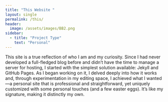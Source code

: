 ```yaml
---
title: "This Website "
layout: single
permalink: /this/
header:
  image: /assets/images/BB2.png
sidebar:
  - title: "Project Type"
    text: "Personal"
---
```

This site is a true reflection of who I am and my curiosity. Since I had never developed a full-fledged blog before and didn’t have the time to manage a server for hosting, I started with the simplest solution available: Jekyll and GitHub Pages. As I began working on it, I delved deeply into how it works and, through experimentation in my editing space, I achieved what I wanted—a personal site that is professional and straightforward, yet uniquely customized with some personal touches (and a few easter eggs). It’s like my signature, making it distinctly my own.


